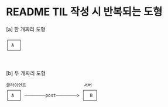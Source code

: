 # README TIL 작성 시 반복되는 도형 

[a] 한 개짜리 도형
```
┌────┐  
│ A  │ 
└────┘ 
```
<br>

[b] 두 개짜리 도형
```   
클라이언트                      서버
┌────┐                       ┌────┐
│ A  │ ────────post────────> │  B │
└────┘                       └────┘
```

